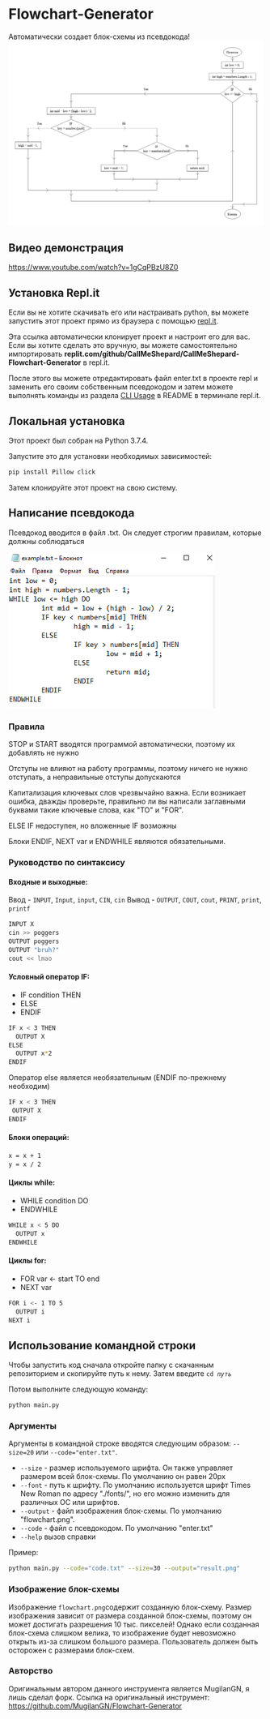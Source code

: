 # Flowchart-Generator
Автоматически создает блок-схемы из псевдокода!
<img src="example.png">

## Видео демонстрация

https://www.youtube.com/watch?v=1gCqPBzU8Z0


## Установка Repl.it

Если вы не хотите скачивать его или настраивать python, вы можете запустить этот проект прямо из браузера с помощью [repl.it](https://repl.it/github/CallMeShepard/CallMeShepard-Flowchart-Generator).

Эта ссылка автоматически клонирует проект и настроит его для вас. Если вы хотите сделать это вручную, вы можете самостоятельно импортировать **replit.com/github/CallMeShepard/CallMeShepard-Flowchart-Generator** в repl.it.

После этого вы можете отредактировать файл enter.txt в проекте repl и заменить его своим собственным псевдокодом и затем можете выполнять команды из раздела [CLI Usage](#использование-командной-строки) в README в терминале repl.it.

## Локальная установка

Этот проект был собран на Python 3.7.4.

Запустите это для установки необходимых зависимостей:

```sh 
pip install Pillow click
```

Затем клонируйте этот проект на свою систему.

## Написание псевдокода

Псевдокод вводится в файл .txt. Он следует строгим правилам, которые должны соблюдаться

<img src="example_enter.png">

### Правила

STOP и START вводятся программой автоматически, поэтому их добавлять не нужно

Отступы не влияют на работу программы, поэтому ничего не нужно отступать, а неправильные отступы допускаются

Капитализация ключевых слов чрезвычайно важна. Если возникает ошибка, дважды проверьте, правильно ли вы написали заглавными буквами такие ключевые слова, как "TO" и "FOR".

ELSE IF недоступен, но вложенные IF возможны

Блоки ENDIF, NEXT var и ENDWHILE являются обязательными.

### Руководство по синтаксису

 #### Входные и выходные:

  Ввод -  ```INPUT```, ```Input```, ```input```, ```CIN```, ```cin```
  Вывод - ```OUTPUT```, ```COUT```, ```cout```, ```PRINT```, ```print```, ```printf```

   ```sh
   INPUT X
   cin >> poggers
   OUTPUT poggers
   OUTPUT "bruh?"
   cout << lmao
   ```
#### Условный оператор IF:
  - IF condition THEN
  - ELSE
  - ENDIF
  
  ```sh
  IF x < 3 THEN
    OUTPUT X
  ELSE
    OUTPUT x*2
  ENDIF
  ```
  Оператор else является необязательным (ENDIF по-прежнему необходим)
  
   ```sh
  IF x < 3 THEN
    OUTPUT X
  ENDIF
  ```
  
  #### Блоки операций:

  ```sh
  x = x + 1
  y = x / 2
  ```
  
  #### Циклы while:

  - WHILE condition DO
  - ENDWHILE
  
  ```sh
  WHILE x < 5 DO
    OUTPUT x
  ENDWHILE
  ```
  #### Циклы for:
   
  - FOR var <- start TO end
  - NEXT var
  
  ```sh
  FOR i <- 1 TO 5
    OUTPUT i
  NEXT i
  ```

## Использование командной строки

Чтобы запустить код сначала откройте папку с скачанным репозиторием и скопируйте путь к нему.
Затем введите ```cd ```*```путь```*

Потом выполните следующую команду:
```sh
python main.py
```

### Аргументы
  
  Аргументы в командной строке вводятся следующим образом: ``--size=20`` или ``--code="enter.txt"``.
 
  - ```--size``` - размер используемого шрифта. Он также управляет размером всей блок-схемы. По умолчанию он равен 20px
  - ```--font``` - путь к шрифту. По умолчанию используется шрифт Times New Roman по адресу "./fonts/", но его можно изменить для различных ОС или шрифтов.
  - ```--output``` - файл изображения блок-схемы. По умолчанию "flowchart.png".
  - ```--code``` - файл с псевдокодом. По умолчанию "enter.txt"
  - ```--help``` вызов справки
  
  Пример:
  
  ```sh
  python main.py --code="code.txt" --size=30 --output="result.png"
  ```

### Изображение блок-схемы

Изображение ```flowchart.png```содержит созданную блок-схему. Размер изображения зависит от размера созданной блок-схемы, поэтому он может достигать разрешения 10 тыс. пикселей! Однако если созданная блок-схема слишком велика, то изображение будет невозможно открыть из-за слишком большого размера. Пользователь должен быть осторожен с размерами блок-схем.

### Авторство

Оригинальным автором данного инструмента является MugilanGN, я лишь сделал форк.
Ссылка на оригинальный инструмент: https://github.com/MugilanGN/Flowchart-Generator
